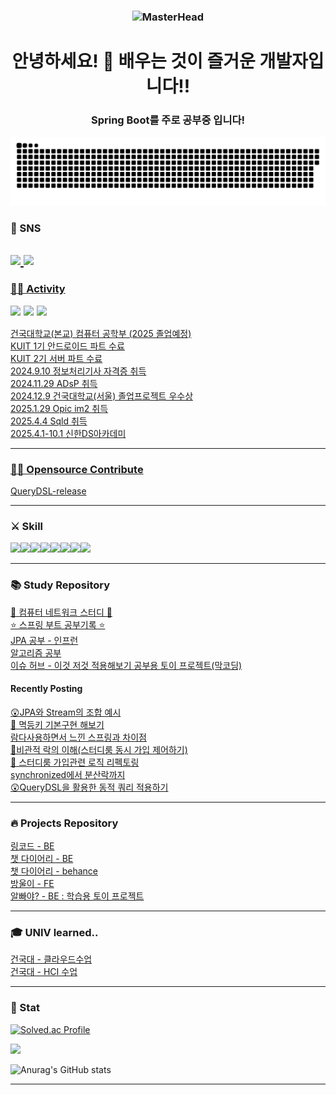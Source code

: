 <h3 align="center">
    
<img src="https://github.com/user-attachments/assets/50472e82-05e1-4b15-8c74-b9da858c55c7" alt="MasterHead" height="370" width="70%">  

</h3> 

<h1 align="center">안녕하세요! 🙌 배우는 것이 즐거운 개발자입니다!!  
  
<h3 align="center"> Spring Boot를 주로 공부중 입니다! </h3>  

<a href="https://github.com/Mouon">
    <img src="contributions.svg" />
</a>  




### 🤝 SNS
<a href="https://moon-kotlin.tistory.com/" target="_blank"><img src="https://img.shields.io/badge/Tistory-000000?style=flat-square&logo=Tistory&logoColor=white"/></a><a href="mailto:ahemsapsldk@gmail.com" target="_blank">
<img src="https://img.shields.io/badge/Gmail-EA4335.svg?style=flat-square&logo=Gmail&logoColor=white"/>  
------------------------

### 🏋🏻 Activity

<p style="display: flex; align-items: center; margin: 0;">
    <img height="20" 
         src="https://i.namu.wiki/i/E4gAwg65fMroWtXG5POYiwcGseYpmfhrm9fYxCzSqXThXDMEG9yZAjkkq8_bQEkrIjAQZrQSObatdE-eDp86xQ.svg" 
         style="margin-right: 5px;">
        <img height="20" 
         src="https://avatars.githubusercontent.com/u/140745540?s=200&v=4" 
         style="margin-right: 5px;">
        <img height="20" 
         src="https://avatars.githubusercontent.com/u/140745540?s=200&v=4" 
         style="margin-right: 5px;">
</p>  

건국대학교(본교) 컴퓨터 공학부 (2025 졸업예정)  
KUIT 1기 안드로이드 파트 수료       
KUIT 2기 서버 파트 수료  
2024.9.10 정보처리기사 자격증 취득  
2024.11.29 ADsP 취득  
2024.12.9 건국대학교(서울) 졸업프로젝트 우수상   
2025.1.29 Opic im2 취득  
2025.4.4 Sqld 취득  
2025.4.1-10.1 신한DS아카데미  


------------------------  


### 🏋🏻 Opensource Contribute 

[QueryDSL-release](https://github.com/OpenFeign/querydsl/releases/tag/6.8)  

------------------------  

### ⚔️ Skill 
<img src="https://img.shields.io/badge/java-007396?style=for-the-badge&logo=java&logoColor=white"><img src="https://img.shields.io/badge/Kotlin-7F52FF?style=for-the-badge&logo=Kotlin&logoColor=white"><img src="https://img.shields.io/badge/spring-6DB33F?style=for-the-badge&logo=spring&logoColor=white"/><img src="https://img.shields.io/badge/SpringBoot-6DB33F?style=for-the-badge&logo=Spring&logoColor=white"/><img src="https://img.shields.io/badge/Hibernate-59666C?style=for-the-badge&logo=Hibernate&logoColor=white"><img src="https://img.shields.io/badge/mysql-4479A1?style=for-the-badge&logo=mysql&logoColor=white"/><img src="https://img.shields.io/badge/aws-232F3E?style=for-the-badge&logo=amazonaws&logoColor=white"/><img src="https://img.shields.io/badge/GitHub Actions-2088FF?style=for-the-badge&logo=GitHub Actions&logoColor=white">


------------------------

### 📚 Study Repository
[📡 컴퓨터 네트워크 스터디 📡](https://github.com/Mouon/Computer-Networking_A-Top-Down-Approach-7th)  
[⭐️ 스프링 부트 공부기록 ⭐️](https://github.com/Mouon/Mouon-SpringBoot-STUDY)  
[JPA 공부 - 인프런 ](https://github.com/Mouon/SpringJPAStudy)  
[알고리즘 공부 ](https://github.com/Mouon/Beakjune2024/tree/master)  
[이슈 허브 - 이것 저것 적용해보기 공부용 토이 프로젝트(막코딩)](https://github.com/Mouon/issuehub)   


#### Recently Posting  

[😲JPA와 Stream의 조합 예시](https://github.com/Mouon/Mouon-SpringBoot-STUDY/blob/master/study/streamfilter_1.md)  
[🫤 멱등키 기본구현 해보기](https://github.com/Mouon/Mouon-SpringBoot-STUDY/blob/master/study/IdempotencyKey.md)  
[람다사용하면서 느낀 스프링과 차이점](https://github.com/Mouon/Mouon-SpringBoot-STUDY/blob/master/study/Lambda.md)  
[🔐비관적 락의 이해(스터디룸 동시 가입 제어하기)](https://github.com/Mouon/Mouon-SpringBoot-STUDY/blob/master/study/Pessimistic_Lock.md)  
[🧐 스터디룸 가입관련 로직 리펙토링](https://github.com/Mouon/Mouon-SpringBoot-STUDY/blob/master/study/Refactor_1.md)  
[synchronized에서 분산락까지](https://github.com/Mouon/Mouon-SpringBoot-STUDY/blob/master/study/Redisson.md)  
[😲QueryDSL을 활용한 동적 쿼리 적용하기](https://github.com/Mouon/Mouon-SpringBoot-STUDY/blob/master/study/queryDSL/DynamicQuery.md)  

------------------------

### 🔥 Projects Repository 
[링코드 - BE](https://github.com/Linkode2024)    
[챗 다이어리 - BE](https://github.com/Chat-Diary/BE)  
[챗 다이어리 - behance](https://www.behance.net/gallery/192482813/-ChatDiary)  
[방울이 - FE](https://github.com/Mouon/bangwool-frontend-android)  
[알빠야? - BE : 학습용 토이 프로젝트](https://github.com/albbayaa/ilil_Alba_project)  

------------------------
### 🎓 UNIV learned..
[건국대 - 클라우드수업](https://github.com/everyCulture/everyoneCulture)  
[건국대 - HCI 수업](https://github.com/NoNextYear/Android)

------------------------

### 🚀 Stat   

[![Solved.ac Profile](http://mazassumnida.wtf/api/generate_badge?boj=ahemsapsldk)](https://solved.ac/ahemsapsldk)

<img src="https://github-readme-stats.vercel.app/api/top-langs/?username=Mouon&layout=compact&theme=dark"/>

![Anurag's GitHub stats](https://github-readme-stats.vercel.app/api?username=Mouon&hide=contribs,prs&show_icons=true&theme=테마)  

------------------------





